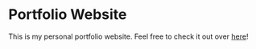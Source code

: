 Portfolio Website
=================

This is my personal portfolio website.
Feel free to check it out over <a href="http://tomkay94.github.io/"> here</a>!
